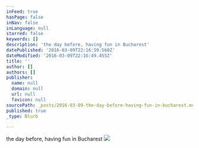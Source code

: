 ```yaml
---
inFeed: true
hasPage: false
inNav: false
inLanguage: null
starred: false
keywords: []
description: 'the day before, having fun in Bucharest'
datePublished: '2016-03-09T22:16:59.560Z'
dateModified: '2016-03-09T22:16:49.455Z'
title: ''
author: []
authors: []
publisher:
  name: null
  domain: null
  url: null
  favicon: null
sourcePath: _posts/2016-03-09-the-day-before-having-fun-in-bucharest.md
published: true
_type: Blurb

---
```

the day before, having fun in Bucharest
![](https://the-grid-user-content.s3-us-west-2.amazonaws.com/fa4eddea-eddd-421c-8a3d-e6fb1ccd1e1b.jpg)